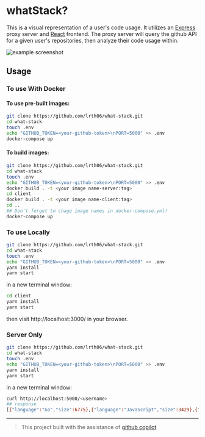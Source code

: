# whatStack?

This is a visual representation of a user's code usage. It utilizes an [Express](https://expressjs.com/) proxy server and [React](https://reactjs.com/) frontend. The proxy server will query the github API for a given user's repositories, then analyze their code usage within.

![example screenshot](https://raw.githubusercontent.com/lrth06/whatstack/example.png)

## Usage

### To use With Docker

#### To use pre-built images:

```bash
git clone https://github.com/lrth06/what-stack.git
cd what-stack
touch .env
echo "GITHUB_TOKEN=<your-github-token>\nPORT=5000" >> .env
docker-compose up
```

#### To build images:

```bash
git clone https://github.com/lrth06/what-stack.git
cd what-stack
touch .env
echo "GITHUB_TOKEN=<your-github-token>\nPORT=5000" >> .env
docker build . -t <your image name-server:tag>
cd client
docker build . -t <your image name-client:tag>
cd ..
## Don't forget to chage image names in docker-compose.yml!
docker-compose up
```

### To use Locally

```bash
git clone https://github.com/lrth06/what-stack.git
cd what-stack
touch .env
echo "GITHUB_TOKEN=<your-github-token>\nPORT=5000" >> .env
yarn install
yarn start
```

in a new terminal window:

```bash
cd client
yarn install
yarn start
```

then visit http://localhost:3000/ in your browser.

### Server Only

```bash
git clone https://github.com/lrth06/what-stack.git
cd what-stack
touch .env
echo "GITHUB_TOKEN=<your-github-token>\nPORT=5000" >> .env
yarn install
yarn start
```

in a new terminal window:

```bash
curl http://localhost:5000/<username>
## response
[{"language":"Go","size":6775},{"language":"JavaScript","size":3429},{"language":"C","size":13},{"language":"Other","size":12},{"language":"HTML","size":7}]
```

---

> This project built with the assistance of [github copilot](https://copilot.github.com)
